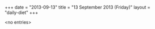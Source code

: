 +++
date = "2013-09-13"
title = "13 September 2013 (Friday)"
layout = "daily-diet"
+++


\<no entries\>

